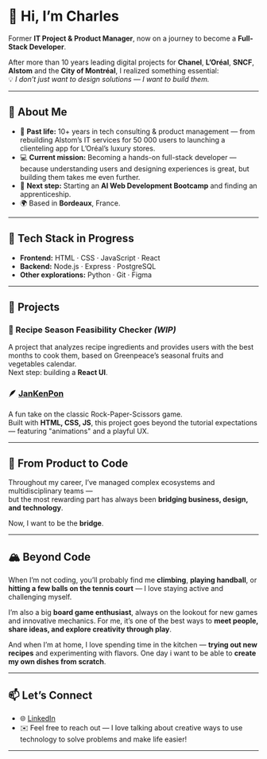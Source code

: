 # 👋 Hi, I’m Charles

Former **IT Project & Product Manager**, now on a journey to become a **Full-Stack Developer**.

After more than 10 years leading digital projects for **Chanel**, **L’Oréal**, **SNCF**, **Alstom** and the **City of Montréal**, I realized something essential:  
💡 *I don’t just want to design solutions — I want to build them.*

---

## 🚀 About Me
- 🎯 **Past life:** 10+ years in tech consulting & product management — from rebuilding Alstom’s IT services for 50 000 users to launching a clienteling app for L’Oréal’s luxury stores.  
- 💻 **Current mission:** Becoming a hands-on full-stack developer — because understanding users and designing experiences is great, but building them takes me even further.
- 🏫 **Next step:** Starting an **AI Web Development Bootcamp** and finding an apprenticeship.  
- 🌍 Based in **Bordeaux**, France.

---

## 🧠 Tech Stack in Progress
- **Frontend:** HTML · CSS · JavaScript · React  
- **Backend:** Node.js · Express · PostgreSQL  
- **Other explorations:** Python · Git · Figma  

---

## 🧩 Projects

### 🥦 Recipe Season Feasibility Checker *(WIP)*
A project that analyzes recipe ingredients and provides users with the best months to cook them, based on Greenpeace’s seasonal fruits and vegetables calendar.  
Next step: building a **React UI**.

### 🪶 [JanKenPon](https://ortender.github.io/JanKenPon/)
A fun take on the classic Rock-Paper-Scissors game.  
Built with **HTML, CSS, JS**, this project goes beyond the tutorial expectations — featuring "animations" and a playful UX.

---

## 🧭 From Product to Code
Throughout my career, I’ve managed complex ecosystems and multidisciplinary teams —  
but the most rewarding part has always been **bridging business, design, and technology**.

Now, I want to be the **bridge**.

---

## 🏔️ Beyond Code
When I’m not coding, you’ll probably find me **climbing**, **playing handball**, or **hitting a few balls on the tennis court** — I love staying active and challenging myself.  

I’m also a big **board game enthusiast**, always on the lookout for new games and innovative mechanics. For me, it’s one of the best ways to **meet people, share ideas, and explore creativity through play**.  

And when I’m at home, I love spending time in the kitchen — **trying out new recipes** and experimenting with flavors. One day i want to be able to **create my own dishes from scratch**.

---

## 📫 Let’s Connect
- 🌐 [LinkedIn](https://www.linkedin.com/in/charles-tonneau/)
- ✉️ Feel free to reach out — I love talking about creative ways to use technology to solve problems and make life easier!

---
